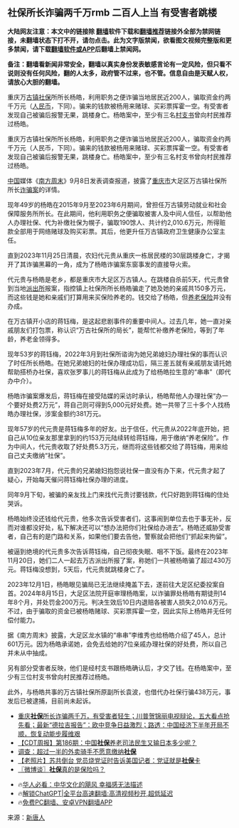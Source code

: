  <!-- 面包屑导航 --> <h2>社保所长诈骗两千万rmb 二百人上当 有受害者跳楼</h2> <p class="notice"><b>大陆网友注意：本文中的链接除 <a href="https://github.com/bannedbook/fanqiang" >翻墙</a>软件下载和<a href="https://github.com/killgcd/justmysocks/blob/master/README.md">翻墙推荐</a>链接外全部为禁网链接，未翻墙状态下打不开，请勿点击。此为文字版禁闻，欲看图文视频完整版和更多禁闻，请下载<a href="https://github.com/bannedbook/fanqiang">翻墙软件或APP</a>后翻墙上禁闻网。</p><p>备注：翻墙看新闻非常安全，翻墙以真实身份发表敏感言论有一定风险，但只看不说则没有任何风险，翻的人太多，政府管不过来，也不管。信息自由是天赋人权，请放心大胆的翻墙。</b></p>  <div class="entry"> <p id="summary">重庆万<a href="https://www.bannedbook.org/bnews/tag/%E5%8F%A4%E9%95%87/" class="st_tag internal_tag" rel="tag" title="标签 古镇 下的日志">古镇</a><a href="https://www.bannedbook.org/bnews/tag/%E7%A4%BE%E4%BF%9D/" class="st_tag internal_tag" rel="tag" title="标签 社保 下的日志">社保</a>所所长杨皓，利用职务之便诈骗当地居民近200人，骗取资金约两千万元（<a href="https://www.bannedbook.org/bnews/tag/%e4%ba%ba%e6%b0%91%e5%b8%81/" class="st_tag internal_tag" rel="tag" title="标签 人民币 下的日志">人民币</a>，下同）。骗来的钱款被杨用来赌球、买彩票挥霍一空。有受害者发现自己被骗后报警无果，跳楼身亡。杨皓案中，至少有三名<a href="https://www.bannedbook.org/bnews/tag/%E6%9D%91%E6%94%AF%E4%B9%A6/" class="st_tag internal_tag" rel="tag" title="标签 村支书 下的日志">村支书</a>曾向村民推荐过杨皓。</p> <p>重庆万古镇社保所所长杨皓，利用职务之便诈骗当地居民近200人，骗取资金约两千万元（人民币，下同）。骗来的钱款被杨用来赌球、买彩票挥霍一空。有受害者发现自己被骗后报警无果，跳楼身亡。杨皓案中，至少有三名村支书曾向村民推荐过杨皓。</p> <p><span class='wp_keywordlink_affiliate'><a href="https://www.bannedbook.org/" title="中国" target="_blank">中国</a></span>媒体《<a href="https://www.bannedbook.org/bnews/tag/%e5%8d%97%e6%96%b9%e5%91%a8%e6%9c%ab/" class="st_tag internal_tag" rel="tag" title="标签 南方周末 下的日志">南方周末</a>》9月8日发表调查报道，披露了<a href="https://www.bannedbook.org/bnews/tag/%E9%87%8D%E5%BA%86%E5%B8%82/" class="st_tag internal_tag" rel="tag" title="标签 重庆市 下的日志">重庆市</a>大足区万古镇社保所所长<a href="https://www.bannedbook.org/bnews/tag/%E8%AF%88%E9%AA%97%E6%A1%88/" class="st_tag internal_tag" rel="tag" title="标签 诈骗案 下的日志">诈骗案</a>的详情。</p> <p>现年49岁的杨皓在2015年9月至2023年6月期间，曾担任万古镇劳动就业和社会保障服务所所长。在此期间，他利用职务之便骗取被害人及中间人信任，以帮助他人办理社保、代为补缴社保为幌子，骗取190馀人、共计约2,010.6万元，所得赃款全部用于网络赌球及购买彩票。其后，他更升任万古镇政府卫生健康办公室主任。</p>  <p>直到2023年11月25日清晨，农妇代元贵从重庆一栋居民楼的30层跳楼身亡，才揭开了其诈骗黑幕的一角，成为了杨皓诈骗案东窗事发的直接导火索。</p> <p>代元贵与杨皓是老乡，都是重庆市大足区万古镇人。在跳楼自杀前5天，代元贵曾到当地<a href="https://www.bannedbook.org/bnews/tag/%e6%b4%be%e5%87%ba%e6%89%80/" class="st_tag internal_tag" rel="tag" title="标签 派出所 下的日志">派出所</a>报案，指控镇上社保所所长杨皓骗走了她及她的亲戚共150多万元，而这些钱是她和亲戚们打算用来买保险养老的。钱交给了杨皓，但<a href="https://www.bannedbook.org/bnews/tag/%E5%85%BB%E8%80%81%E4%BF%9D%E9%99%A9/" class="st_tag internal_tag" rel="tag" title="标签 养老保险 下的日志">养老保险</a>并没有办成。</p> <p>在万古镇开小店的蒋钰梅，是这起悲剧事件的重要中间人。过去几年，她一直对亲戚朋友们打包票，称认识“万古社保所的局长”，能帮忙补缴养老保险，等到了年龄，养老金领得多。</p> <p>现年53岁的蒋钰梅，2022年3月到社保所谘询为她兄弟媳妇办理社保的事而认识了时任所长杨皓。在她兄弟媳妇的社保办理成功后，隔三差五就有亲戚朋友请托她帮助搭桥办社保，喜欢张罗事儿的蒋钰梅从此成为了给杨皓拉生意的“串串”（即代办中介）。</p>  <p>杨皓诈骗案爆发后，蒋钰梅在接受陆媒的采访时承认，杨皓帮他人办理社保“办一个要好处费2万元”，蒋自己则可得到5,000元好处费。她一共带了三十多个人找杨皓办理社保，涉案金额约381万元。</p> <p>现年57岁的代元贵是蒋钰梅多年的好友。出于信任，代元贵从2022年底开始，把自己从10位亲友那里拿到的约153万元陆续转给蒋钰梅，用于缴纳“养老保险”。作为中间人，代元贵收取了好处费5.3万元，继而将这些钱都交给了蒋钰梅，用来给自己丈夫缴纳“社保”。</p> <p>直到2023年7月，代元贵的兄弟媳妇抱怨说社保一直没有办下来，代元贵才起了疑心，开始每天催问蒋钰梅社保办理的进度。</p> <p>同年9月下旬，被骗的亲友找上门来找代元贵讨要钱款，代只好跑到蒋钰梅的住处哭诉。</p>  <p>杨皓始终没还钱给代元贵，他多次告诉受害者们，这事闹到单位去也于事无补，反而对谁都没好处，私下解决还可以“想办法把你们社保给办进去”。杨皓还威胁受害者，自己有的是门路和关系，如果他们要去告他，警察就会把他们“抓起来拘留”。</p> <p>被逼到绝境的代元贵多次告诉蒋钰梅，自己彻夜失眠、咽不下饭。最终在2023年11月20日，她们二人一起去万古派出所报了案，称她们一共被杨皓骗了超过430万元。蒋钰梅没想到，5天后，代元贵就跳楼身亡了。</p> <p>2023年12月1日，杨皓眼见骗局已无法继续掩盖下去，遂前往大足区纪委投案自首。2024年8月15日，大足区法院开庭审理杨皓案，以诈骗罪处杨皓有期徒刑14年8个月，并处罚金200万元。判决生效后10日内退赔各被害人损失2,010.6万元。不过，由于骗取的资金已被杨皓赌球、买彩票挥霍一空，因此实际上杨皓并无任何偿付能力。</p> <p>据《南方周末》披露，大足区龙水镇的“串串”李维秀也给杨皓介绍了45人，总计601万元。因为杨皓承诺她，会免去给她的7位亲戚办理社保的好处费，所以自己并未从中抽成。</p>  <p>另有部分受害者反映，他们是经村支书跟杨皓确认后，才交了钱。在杨皓案中，至少有三位村支书曾向村民推荐过杨皓。</p> <p>此外，与杨皓共事的万古镇社保所原副所长袁波，也借代办社保行骗438万元，事发后已被逮捕，目前尚未起诉。</p> <!--<div id="taboola-mid-1"></div>--><ul class='op-related-articles' title='相关阅读'> <li><a href='https://www.bannedbook.org/bnews/sohnews/20240910/2086466.html' target='_blank'>重庆<b>社保</b>所长诈骗两千万，有受害者轻生；川普贺锦丽电视辩论，五大看点抢先看；最新“德拉吉报告”：欧中竞争日益激烈；路透：中国经济下半年开局不顺，恢复动能步履维艰</a></li> <li><a href='https://www.bannedbook.org/bnews/baitai/20240909/2086109.html' target='_blank'>【CDT周报】第186期：中国<b>社保</b>养老司法民生又输日本多少呢？</a></li> <li><a href='https://www.bannedbook.org/bnews/itnews/20240907/2085435.html' target='_blank'>调查：超过一半的外卖骑手不愿意缴纳<b>社保</b></a></li> <li><a href='https://www.bannedbook.org/bnews/lifebaike/20240827/2079787.html' target='_blank'>【老照片】苏共倒台 党员烧党证时告诉美国记者：党证就是<b>社保</b>卡</a></li> <li><a href='https://www.bannedbook.org/bnews/ssgc/20240827/2079707.html' target='_blank'>〖微博谈〗<b>社保</b>真的是保险吗？</a></li> </ul> <ul class="texttj"> <!--<li>🔥<a href="https://www.bannedbook.org/bnews/ssgc/20230219/1850782.html" target="_blank">法国犹太老板：神告诉我们，只有一位中国人能救人类</a></li>--> <li>🔥<a href="https://www.bannedbook.org/bnews/comments/20220220/1694796.html" target="_blank">华人必看：中华文化的飓风 幸福感无法描述</a></li> <li>🔥<a href="https://github.com/bannedbook/fanqiang/wiki/V2ray%E6%9C%BA%E5%9C%BA" target="_blank">解锁ChatGPT|全平台高速翻墙:高清视频秒开,超低延迟</a></li> <li>🔥<a href="https://github.com/bannedbook/fanqiang/wiki/%E7%A6%81%E9%97%BB%E7%BD%91%E5%AE%89%E5%8D%93%E7%BF%BB%E5%A2%99%E6%96%B0%E9%97%BBAPP" target="_blank">免费PC翻墙、安卓VPN翻墙APP</a></li> </ul><p class="src-info">来源：<span class='wp_keywordlink_affiliate'><a href="https://www.ntdtv.com/" title="新唐人">新唐人</a></span> </p><a name='sharetosocial'></a> <div style="margin-bottom:5px;padding-bottom:5px;clear:both"> <div id="archive-pix-1" class="banner-ads"> <!-- AuctionX Display platform tag START --> <div id="27602x728x90x621x_ADSLOT1" clicktrack="%%CLICK_URL_ESC%%"></div>  <!-- AuctionX Display platform tag END --> </div> <div id="archive-pix-2" class="banner-ads"> <!-- AuctionX Display platform tag START --> <div id="27556x300x250x621x_ADSLOT1" clicktrack="%%CLICK_URL_ESC%%" style="margin:0 auto;text-align:center"></div>  <!-- AuctionX Display platform tag END --> </div> </div>  <div id="archive-pix-1" class="banner-ads"> <!-- AuctionX Display platform tag START --> <div id="27603x728x90x621x_ADSLOT1" clicktrack="%%CLICK_URL_ESC%%"></div>  <!-- AuctionX Display platform tag END --> </div> </div><!--END ENTRY--> 